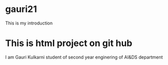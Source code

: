 # gauri21
This is my introduction
<!DOCTYPE html>
<html>
<head>
  <title>my project</title>
</head>
  <body>
<h1>This is html project on git hub</h1>
<p>I am Gauri Kulkarni student of second year enginering of AI&DS department</p>
 </body>
</html>
